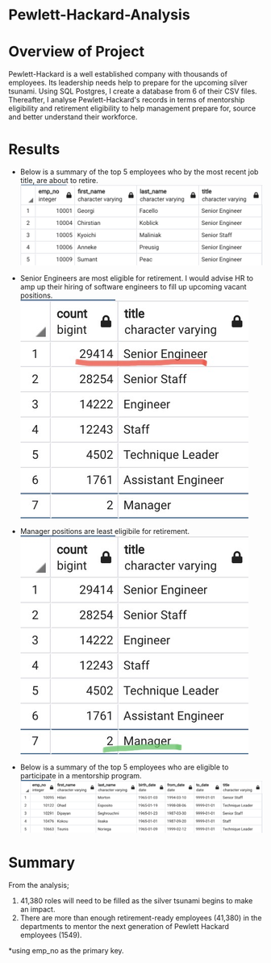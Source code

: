 # Pewlett-Hackard-Analysis


# Overview of Project
Pewlett-Hackard is a well established company with thousands of employees. Its leadership needs help to prepare for the upcoming silver tsunami. Using SQL Postgres, I create a database from 6 of their CSV files. Thereafter, I analyse Pewlett-Hackard's records in terms of mentorship eligibility and retirement eligibility to help management prepare for, source and better understand their workforce.   


# Results

 * Below is a summary of the top 5 employees who by the most recent job title, are about to retire. 
![This is an image](https://github.com/jackfrost68/Pewlett-Hackard-Analysis/blob/f7dfc4430baabea735992e15566eede36da76187/Unique%20Titles.png)


 * Senior Engineers are most eligible for retirement. I would advise HR to amp up their hiring of software engineers to fill up upcoming vacant positions. 
![This is an image](https://github.com/jackfrost68/Pewlett-Hackard-Analysis/blob/f7dfc4430baabea735992e15566eede36da76187/Retiring%20Titles.jpg)


 * Manager positions are least eligibile for retirement. 
![This is an image](https://github.com/jackfrost68/Pewlett-Hackard-Analysis/blob/f7dfc4430baabea735992e15566eede36da76187/Retiring%20Titles%202.jpg)
  
  
 * Below is a summary of the top 5 employees who are eligible to participate in a mentorship program. 
![This is an image](https://github.com/jackfrost68/Pewlett-Hackard-Analysis/blob/f7dfc4430baabea735992e15566eede36da76187/Mentorship%20Eligibility.png)


# Summary
From the analysis;

1. 41,380 roles will need to be filled as the silver tsunami begins to make an impact. 
2. There are more than enough retirement-ready employees (41,380) in the departments to mentor the  next generation of Pewlett Hackard employees (1549). 

*using emp_no as the primary key. 
